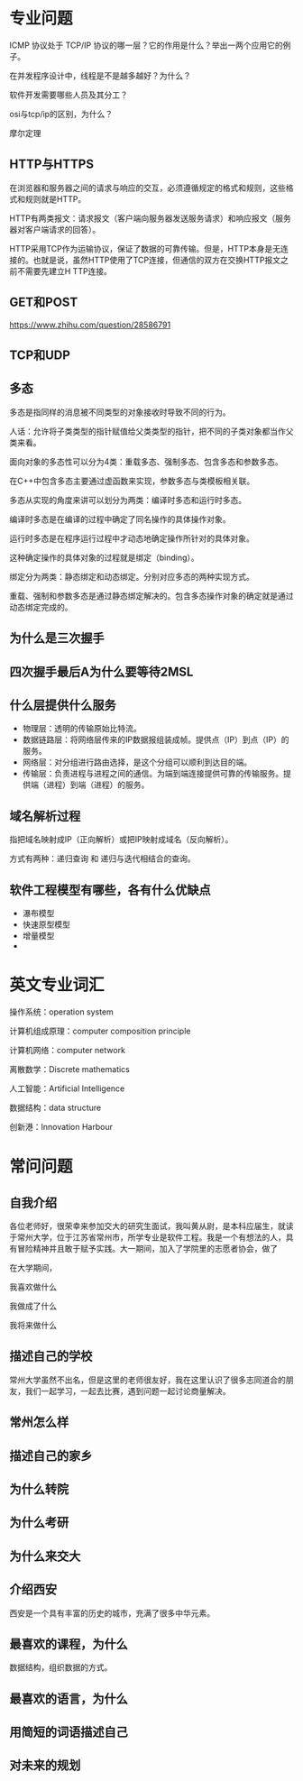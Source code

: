 # 专业问题

ICMP 协议处于 TCP/IP 协议的哪一层？它的作用是什么？举出一两个应用它的例子。



在并发程序设计中，线程是不是越多越好？为什么？



软件开发需要哪些人员及其分工？



osi与tcp/ip的区别，为什么？



摩尔定理

## HTTP与HTTPS

在浏览器和服务器之间的请求与响应的交互，必须遵循规定的格式和规则，这些格式和规则就是HTTP。

HTTP有两类报文：请求报文（客户端向服务器发送服务请求）和响应报文（服务器对客户端请求的回答）。

HTTP采用TCP作为运输协议，保证了数据的可靠传输。但是，HTTP本身是无连接的。也就是说，虽然HTTP使用了TCP连接，但通信的双方在交换HTTP报文之前不需要先建立H                                                                                                                                                                                                                                                                                                                                                                                                                                                                                                                                                                                                                                                                                                                                                                                                                                                                                                                                                                                                                                                                                                                                                                                                                                                                                                                                                                                                                                                                                                                                                                                                                                                                                                                                                                                                                                                                                                                                                                                                                                                                                                                                                                                                                                                                                                                                                                                                                                                                                                                                                                                                                                                                                                                                                                                                                                                                                                                                                                                                                                                                                                                                                                                                                                                                                                                                                                                                                                                                                                                                                                                                                                                                                                                                                                                                                                                                                                                                                                                                                                                                                                                                                                                                                                                                                                                                                                                                                                                                                                                                                                                                                                                                                                                                                                                                                                                                                                                                                                                                                                                                                                                                                                                                                                                                                                                             TTP连接。

## GET和POST

https://www.zhihu.com/question/28586791



## TCP和UDP





## 多态

多态是指同样的消息被不同类型的对象接收时导致不同的行为。

人话：允许将子类类型的指针赋值给父类类型的指针，把不同的子类对象都当作父类来看。



面向对象的多态性可以分为4类：重载多态、强制多态、包含多态和参数多态。

在C++中包含多态主要通过虚函数来实现，参数多态与类模板相关联。



多态从实现的角度来讲可以划分为两类：编译时多态和运行时多态。

编译时多态是在编译的过程中确定了同名操作的具体操作对象。

运行时多态是在程序运行过程中才动态地确定操作所针对的具体对象。

这种确定操作的具体对象的过程就是绑定（binding）。

绑定分为两类：静态绑定和动态绑定。分别对应多态的两种实现方式。

重载、强制和参数多态是通过静态绑定解决的。包含多态操作对象的确定就是通过动态绑定完成的。

## 为什么是三次握手

## 四次握手最后A为什么要等待2MSL

## 什么层提供什么服务

- 物理层：透明的传输原始比特流。
- 数据链路层：将网络层传来的IP数据报组装成帧。提供点（IP）到点（IP）的服务。
- 网络层：对分组进行路由选择，是这个分组可以顺利到达目的端。
- 传输层：负责进程与进程之间的通信。为端到端连接提供可靠的传输服务。提供端（进程）到端（进程）的服务。

## 域名解析过程

指把域名映射成IP（正向解析）或把IP映射成域名（反向解析）。

方式有两种：递归查询 和 递归与迭代相结合的查询。

## 软件工程模型有哪些，各有什么优缺点

- 瀑布模型
- 快速原型模型
- 增量模型
- 



# 英文专业词汇

操作系统：operation system

计算机组成原理：computer composition principle

计算机网络：computer network

离散数学：Discrete mathematics

人工智能：Artificial Intelligence

数据结构：data structure

创新港：Innovation Harbour

# 常问问题

## 自我介绍

各位老师好，很荣幸来参加交大的研究生面试，我叫黄从尉，是本科应届生，就读于常州大学，位于江苏省常州市，所学专业是软件工程。我是一个有想法的人，具有冒险精神并且敢于赋予实践。大一期间，加入了学院里的志愿者协会，做了

在大学期间，

我喜欢做什么

我做成了什么

我将来做什么

## 描述自己的学校

常州大学虽然不出名，但是这里的老师很友好，我在这里认识了很多志同道合的朋友，我们一起学习，一起去比赛，遇到问题一起讨论商量解决。

## 常州怎么样

## 描述自己的家乡

## 为什么转院

## 为什么考研

## 为什么来交大

## 介绍西安

西安是一个具有丰富的历史的城市，充满了很多中华元素。

## 最喜欢的课程，为什么

数据结构，组织数据的方式。

## 最喜欢的语言，为什么

## 用简短的词语描述自己

## 对未来的规划

